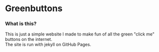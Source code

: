 # Greenbuttons

### What is this?
This is just a simple website I made to make fun of all the green "click me" buttons on the internet.  
The site is run with jekyll on GitHub Pages.
